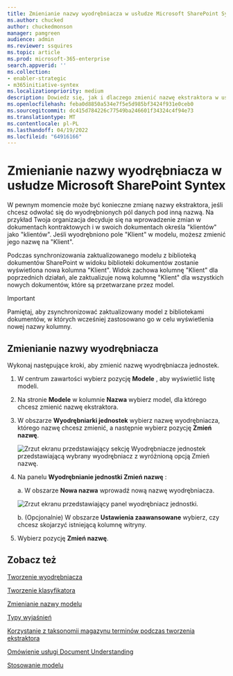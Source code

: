 ```yaml
---
title: Zmienianie nazwy wyodrębniacza w usłudze Microsoft SharePoint Syntex
ms.author: chucked
author: chuckedmonson
manager: pamgreen
audience: admin
ms.reviewer: ssquires
ms.topic: article
ms.prod: microsoft-365-enterprise
search.appverid: ''
ms.collection:
- enabler-strategic
- m365initiative-syntex
ms.localizationpriority: medium
description: Dowiedz się, jak i dlaczego zmienić nazwę ekstraktora w usłudze Microsoft SharePoint Syntex.
ms.openlocfilehash: feba0d8850a534e7f5e5d985bf3424f931e0ceb0
ms.sourcegitcommit: dc415d784226c77549ba246601f34324c4f94e73
ms.translationtype: MT
ms.contentlocale: pl-PL
ms.lasthandoff: 04/19/2022
ms.locfileid: "64916166"
---
```

# <a name="rename-an-extractor-in-microsoft-sharepoint-syntex"></a>Zmienianie nazwy wyodrębniacza w usłudze Microsoft SharePoint Syntex

W pewnym momencie może być konieczne zmianę nazwy ekstraktora, jeśli chcesz odwołać się do wyodrębnionych pól danych pod inną nazwą. Na przykład Twoja organizacja decyduje się na wprowadzenie zmian w dokumentach kontraktowych i w swoich dokumentach określa "klientów" jako "klientów". Jeśli wyodrębniono pole "Klient" w modelu, możesz zmienić jego nazwę na "Klient".

Podczas synchronizowania zaktualizowanego modelu z biblioteką dokumentów SharePoint w widoku biblioteki dokumentów zostanie wyświetlona nowa kolumna "Klient". Widok zachowa kolumnę "Klient" dla poprzednich działań, ale zaktualizuje nową kolumnę "Klient" dla wszystkich nowych dokumentów, które są przetwarzane przez model. 

> [!IMPORTANT]
>  Pamiętaj, aby zsynchronizować zaktualizowany model z bibliotekami dokumentów, w których wcześniej zastosowano go w celu wyświetlenia nowej nazwy kolumny. 

## <a name="rename-an-extractor"></a>Zmienianie nazwy wyodrębniacza

Wykonaj następujące kroki, aby zmienić nazwę wyodrębniacza jednostek.

1. W centrum zawartości wybierz pozycję **Modele** , aby wyświetlić listę modeli.

2. Na stronie **Modele** w kolumnie **Nazwa** wybierz model, dla którego chcesz zmienić nazwę ekstraktora.

3. W obszarze **Wyodrębniarki jednostek** wybierz nazwę wyodrębniacza, którego nazwę chcesz zmienić, a następnie wybierz pozycję **Zmień nazwę**.

    ![Zrzut ekranu przedstawiający sekcję Wyodrębniacze jednostek przedstawiającą wybrany wyodrębniacz z wyróżnioną opcją Zmień nazwę.](../media/content-understanding/entity-extractor-rename.png) 

4. Na panelu **Wyodrębnianie jednostki Zmień nazwę** :

   a. W obszarze **Nowa nazwa** wprowadź nową nazwę wyodrębniacza.

    ![Zrzut ekranu przedstawiający panel wyodrębniacz jednostki.](../media/content-understanding/rename-entity-extractor-panel.png) 

   b. (Opcjonalnie) W obszarze **Ustawienia zaawansowane** wybierz, czy chcesz skojarzyć istniejącą kolumnę witryny.

5. Wybierz pozycję **Zmień nazwę**.

## <a name="see-also"></a>Zobacz też
[Tworzenie wyodrębniacza](create-an-extractor.md)

[Tworzenie klasyfikatora](create-a-classifier.md)

[Zmienianie nazwy modelu](rename-a-model.md)

[Typy wyjaśnień](explanation-types-overview.md)

[Korzystanie z taksonomii magazynu terminów podczas tworzenia ekstraktora](leverage-term-store-taxonomy.md)

[Omówienie usługi Document Understanding](document-understanding-overview.md)

[Stosowanie modelu](apply-a-model.md) 
